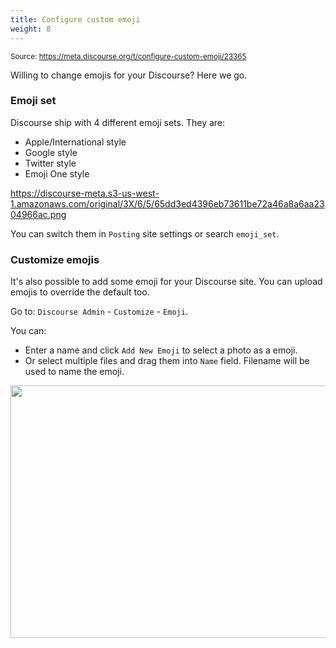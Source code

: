 ```yaml
---
title: Configure custom emoji
weight: 8
---
```


<small class="doc-source">Source: https://meta.discourse.org/t/configure-custom-emoji/23365</small>

Willing to change emojis for your Discourse? Here we go.

### Emoji set
Discourse ship with 4 different emoji sets. They are:

- Apple/International style
- Google style
- Twitter style
- Emoji One style

https://discourse-meta.s3-us-west-1.amazonaws.com/original/3X/6/5/65dd3ed4396eb73611be72a46a8a6aa2304966ac.png

You can switch them in `Posting` site settings or search `emoji_set`.

### Customize emojis
It's also possible to add some emoji for your Discourse site. You can upload emojis to override the default too.

Go to: `Discourse Admin` - `Customize`  - `Emoji`.

You can:

- Enter a name and click `Add New Emoji` to select a photo as a emoji.
- Or select multiple files and drag them into `Name` field. Filename will be used to name the emoji.

<img src="//discourse-meta.s3-us-west-1.amazonaws.com/original/3X/1/0/10e71144d3487a23388bbcbcc53f47a197d107aa.png" width="690" height="404">
